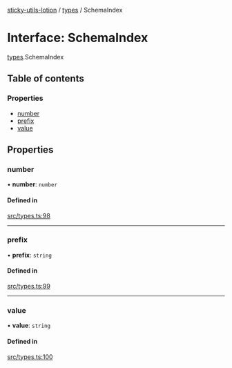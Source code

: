 [sticky-utils-lotion](../README.md) / [types](../modules/types.md) / SchemaIndex

# Interface: SchemaIndex

[types](../modules/types.md).SchemaIndex

## Table of contents

### Properties

- [number](types.SchemaIndex.md#number)
- [prefix](types.SchemaIndex.md#prefix)
- [value](types.SchemaIndex.md#value)

## Properties

### number

• **number**: `number`

#### Defined in

[src/types.ts:98](https://github.com/sticky/sticky-utils-lotion/blob/688c116/src/types.ts#L98)

___

### prefix

• **prefix**: `string`

#### Defined in

[src/types.ts:99](https://github.com/sticky/sticky-utils-lotion/blob/688c116/src/types.ts#L99)

___

### value

• **value**: `string`

#### Defined in

[src/types.ts:100](https://github.com/sticky/sticky-utils-lotion/blob/688c116/src/types.ts#L100)
